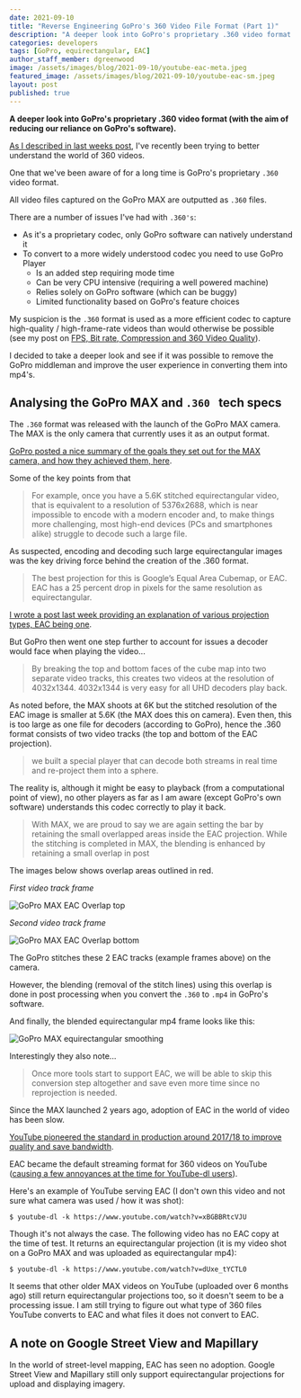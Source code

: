 ```yaml
---
date: 2021-09-10
title: "Reverse Engineering GoPro's 360 Video File Format (Part 1)"
description: "A deeper look into GoPro's proprietary .360 video format (with the aim of reducing our reliance on GoPro's software)."
categories: developers
tags: [GoPro, equirectangular, EAC]
author_staff_member: dgreenwood
image: /assets/images/blog/2021-09-10/youtube-eac-meta.jpeg
featured_image: /assets/images/blog/2021-09-10/youtube-eac-sm.jpeg
layout: post
published: true
---
```


**A deeper look into GoPro's proprietary .360 video format (with the aim of reducing our reliance on GoPro's software).**

[As I described in last weeks post](/blog/projection-type-360-photography), I've recently been trying to better understand the world of 360 videos.

One that we've been aware of for a long time is GoPro's proprietary `.360` video format.

All video files captured on the GoPro MAX are outputted as `.360` files.

There are a number of issues I've had with `.360's`:

* As it's a proprietary codec, only GoPro software can natively understand it
* To convert to a more widely understood codec you need to use GoPro Player
	* Is an added step requiring mode time
	* Can be very CPU intensive (requiring a well powered machine)
	* Relies solely on GoPro software (which can be buggy)
	* Limited functionality based on GoPro's feature choices

My suspicion is the `.360` format is used as a more efficient codec to capture high-quality / high-frame-rate videos than would otherwise be possible (see my post on [FPS, Bit rate, Compression and 360 Video Quality](/blog/fps-bitrate-compression-360-virtual-tours)).

I decided to take a deeper look and see if it was possible to remove the GoPro middleman and improve the user experience in converting them into mp4's.

## Analysing the GoPro MAX and `.360 ` tech specs

The `.360` format was released with the launch of the GoPro MAX camera. The MAX is the only camera that currently uses it as an output format.

[GoPro posted a nice summary of the goals they set out for the MAX camera, and how they achieved them, here](https://gopro.com/en/au/news/max-tech-specs-stitching-resolution).

Some of the key points from that 

> For example, once you have a 5.6K stitched equirectangular video, that is equivalent to a resolution of 5376x2688, which is near impossible to encode with a modern encoder and, to make things more challenging, most high-end devices (PCs and smartphones alike) struggle to decode such a large file.

As suspected, encoding and decoding such large equirectangular images was the key driving force behind the creation of the .360 format.

> The best projection for this is Google’s Equal Area Cubemap, or EAC. EAC has a 25 percent drop in pixels for the same resolution as equirectangular. 

[I wrote a post last week providing an explanation of various projection types, EAC being one](/blog/projection-type-360-photography).

But GoPro then went one step further to account for issues a decoder would face when playing the video...

> By breaking the top and bottom faces of the cube map into two separate video tracks, this creates two videos at the resolution of 4032x1344. 4032x1344 is very easy for all UHD decoders play back.

As noted before, the MAX shoots at 6K but the stitched resolution of the EAC image is smaller at 5.6K (the MAX does this on camera). Even then, this is too large as one file for decoders (according to GoPro), hence the .360 format consists of two video tracks (the top and bottom of the EAC projection).

> we built a special player that can decode both streams in real time and re-project them into a sphere.

The reality is, although it might be easy to playback (from a computational point of view), no other players as far as I am aware (except GoPro's own software) understands this codec correctly to play it back.

> With MAX, we are proud to say we are again setting the bar by retaining the small overlapped areas inside the EAC projection. While the stitching is completed in MAX, the blending is enhanced by retaining a small overlap in post

The images below shows overlap areas outlined in red.

_First video track frame_

<img class="img-fluid" src="/assets/images/blog/2021-09-10/GoPro-MAX-EAC-overlap-top.jpeg" alt="GoPro MAX EAC Overlap top" title="GoPro MAX EAC Overlap top" />

_Second video track frame_

<img class="img-fluid" src="/assets/images/blog/2021-09-10/GoPro-MAX-EAC-overlap-bottom.jpeg" alt="GoPro MAX EAC Overlap bottom" title="GoPro MAX EAC Overlap bottom" />

The GoPro stitches these 2 EAC tracks (example frames above) on the camera.

However, the blending (removal of the stitch lines) using this overlap is done in post processing when you convert the `.360` to `.mp4` in GoPro's software.

And finally, the blended equirectangular mp4 frame looks like this:

<img class="img-fluid" src="/assets/images/blog/2021-09-10/GoPro-MAX-equirectangular.jpeg" alt="GoPro MAX equirectangular smoothing" title="GoPro MAX equirectangular smoothing" />

Interestingly they also note...

> Once more tools start to support EAC, we will be able to skip this conversion step altogether and save even more time since no reprojection is needed.

Since the MAX launched 2 years ago, adoption of EAC in the world of video has been slow.

[YouTube pioneered the standard in production around 2017/18 to improve quality and save bandwidth](https://youtube-eng.googleblog.com/2017/03/improving-vr-videos.html).

EAC became the default streaming format for 360 videos on YouTube ([causing a few annoyances at the time for YouTube-dl users](https://github.com/ytdl-org/youtube-dl/issues/15267)). 

Here's an example of YouTube serving EAC (I don't own this video and not sure what camera was used / how it was shot):

```
$ youtube-dl -k https://www.youtube.com/watch?v=xBGBBRtcVJU

```

Though it's not always the case. The following video has no EAC copy at the time of test. It returns an equirectangular projection (it is my video shot on a GoPro MAX and was uploaded as equirectangular mp4):

```
$ youtube-dl -k https://www.youtube.com/watch?v=dUxe_tYCTL0

```

It seems that other older MAX videos on YouTube (uploaded over 6 months ago) still return equirectangular projections too, so it doesn't seem to be a processing issue. I am still trying to figure out what type of 360 files YouTube converts to EAC and what files it does not convert to EAC.

## A note on Google Street View and Mapillary

In the world of street-level mapping, EAC has seen no adoption. Google Street View and Mapillary still only support equirectangular projections for upload and displaying imagery.